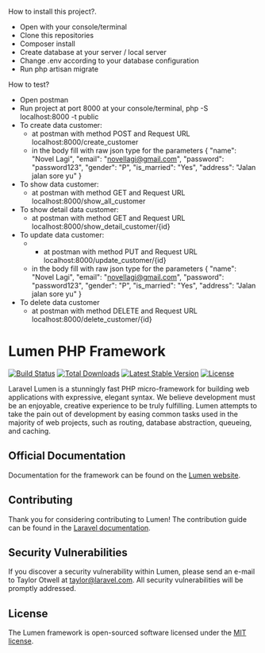 How to install this project?.

- Open with your console/terminal
- Clone this repositories
- Composer install
- Create database at your server / local server
- Change .env according to your database configuration
- Run php artisan migrate 

How to test?

- Open postman
- Run project at port 8000 at your console/terminal, php -S localhost:8000 -t public
- To create data customer:
    - at postman with method POST and Request URL localhost:8000/create_customer
    - in the body fill with raw json type for the parameters
    {
        "name": "Novel Lagi",
        "email": "novellagi@gmail.com",
        "password": "password123",
        "gender": "P",
        "is_married": "Yes",
        "address": "Jalan jalan sore yu"
    }
- To show data customer:
    - at postman with method GET and Request URL localhost:8000/show_all_customer
- To show detail data customer:
    - at postman with method GET and Request URL localhost:8000/show_detail_customer/{id}
- To update data customer:
    - - at postman with method PUT and Request URL localhost:8000/update_customer/{id}
    - in the body fill with raw json type for the parameters
    {
        "name": "Novel Lagi",
        "email": "novellagi@gmail.com",
        "password": "password123",
        "gender": "P",
        "is_married": "Yes",
        "address": "Jalan jalan sore yu"
    }
- To delete data customer
    - at postman with method DELETE and Request URL localhost:8000/delete_customer/{id}

# Lumen PHP Framework

[![Build Status](https://travis-ci.org/laravel/lumen-framework.svg)](https://travis-ci.org/laravel/lumen-framework)
[![Total Downloads](https://img.shields.io/packagist/dt/laravel/framework)](https://packagist.org/packages/laravel/lumen-framework)
[![Latest Stable Version](https://img.shields.io/packagist/v/laravel/framework)](https://packagist.org/packages/laravel/lumen-framework)
[![License](https://img.shields.io/packagist/l/laravel/framework)](https://packagist.org/packages/laravel/lumen-framework)

Laravel Lumen is a stunningly fast PHP micro-framework for building web applications with expressive, elegant syntax. We believe development must be an enjoyable, creative experience to be truly fulfilling. Lumen attempts to take the pain out of development by easing common tasks used in the majority of web projects, such as routing, database abstraction, queueing, and caching.

## Official Documentation

Documentation for the framework can be found on the [Lumen website](https://lumen.laravel.com/docs).

## Contributing

Thank you for considering contributing to Lumen! The contribution guide can be found in the [Laravel documentation](https://laravel.com/docs/contributions).

## Security Vulnerabilities

If you discover a security vulnerability within Lumen, please send an e-mail to Taylor Otwell at taylor@laravel.com. All security vulnerabilities will be promptly addressed.

## License

The Lumen framework is open-sourced software licensed under the [MIT license](https://opensource.org/licenses/MIT).
